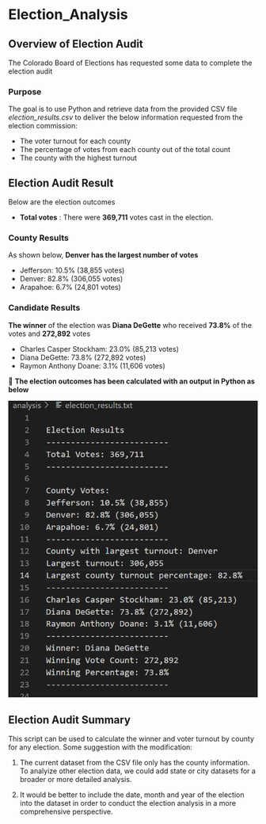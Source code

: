 # Election_Analysis

## Overview of Election Audit
The Colorado Board of Elections has requested some data to complete the election audit
### Purpose
The goal is to use Python and retrieve data from the provided CSV file *election_results.csv* to deliver the below information requested from the election commission:

  - The voter turnout for each county
  - The percentage of votes from each county out of the total count
  - The county with the highest turnout

## Election Audit Result
Below are the election outcomes
- **Total votes** : There were **369,711** votes cast in the election.
    
### County Results

As shown below, **Denver has the largest number of votes** 

   - Jefferson: 10.5% (38,855 votes)
   - Denver: 82.8% (306,055 votes)
   - Arapahoe: 6.7% (24,801 votes)
    
### Candidate Results

**The winner** of the election was **Diana DeGette** who received **73.8%** of the votes and **272,892** votes
  - Charles Casper Stockham: 23.0% (85,213 votes)
  - Diana DeGette: 73.8% (272,892 votes)
  - Raymon Anthony Doane: 3.1% (11,606 votes)

:star2: **The election outcomes has been calculated with an output in Python as below**

![](Resources/election_results.png)


## Election Audit Summary
This script can be used to calculate the winner and voter turnout by county for any election. Some suggestion with the modification:

1. The current dataset from the CSV file only has the county information. To analyize other election data, we could add state or city datasets for a broader or more detailed analysis.

2. It would be better to include the date, month and year of the election into the dataset in order to conduct the election analysis in a more comprehensive perspective.

